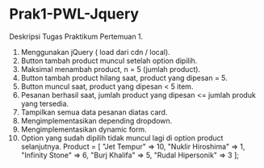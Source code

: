 # Prak1-PWL-Jquery

Deskripsi Tugas Praktikum Pertemuan 1.
1. Menggunakan jQuery ( load dari cdn / local).
2. Button tambah product muncul setelah option dipilih.
3. Maksimal menambah product, n = 5 (jumlah product).
4. Button tambah product hilang saat, product yang dipesan = 5.
5. Button muncul saat, product yang dipesan < 5 item.
5. Pesanan berhasil saat, jumlah product yang dipesan <= jumlah produk yang tersedia.
6. Tampilkan semua data pesanan diatas card.
7. Mengimplementasikan depending dropdown.
8. Mengimplementasikan dynamic form.
9. Option yang sudah dipilih tidak muncul lagi di option product selanjutnya.
Product = [
			"Jet Tempur" => 10,
			"Nuklir Hiroshima" => 1,
			"Infinity Stone" => 6,
			"Burj Khalifa" => 5,
			"Rudal Hipersonik" => 3
		  ];
